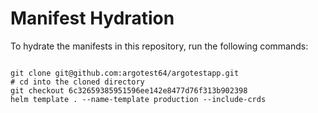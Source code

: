 
# Manifest Hydration

To hydrate the manifests in this repository, run the following commands:

```shell

git clone git@github.com:argotest64/argotestapp.git
# cd into the cloned directory
git checkout 6c32659385951596ee142e8477d76f313b902398
helm template . --name-template production --include-crds
```